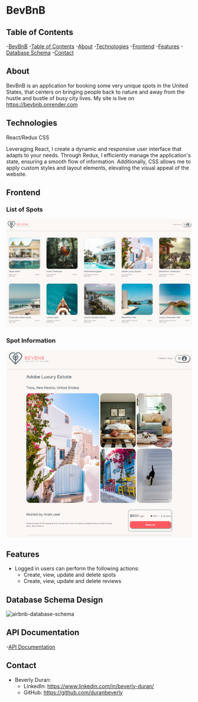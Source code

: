 <!--!!START SILENT -->
# BevBnB

## Table of Contents
-[BevBnB](#bevbnb)
  -[Table of Contents](#table-of-contents)
  -[About](#about)
  -[Technologies](#technologies)
  -[Frontend](#frontend)
  -[Features](#features)
  -[Database Schema](#database-schema-design)
  -[Contact](#contact)

## About
BevBnB is an application for booking some very unique spots in the United States, that centers on bringing people back to nature and away from the hustle and bustle of busy city lives. My site is live on https://bevbnb.onrender.com

## Technologies
React/Redux CSS

Leveraging React, I create a dynamic and responsive user interface that adapts to your needs. Through Redux, I efficiently manage the application's state, ensuring a smooth flow of information. Additionally, CSS allows me to apply custom styles and layout elements, elevating the visual appeal of the website.
<!--!!END -->
<!--!!ADD -->
<!-- # `<name of application here>` -->
<!--!!END_ADD -->

## Frontend

### List of Spots
![Screenshot](./frontend/public/Assets/BevBnB_home.PNG)

### Spot Information
![Screenshot](./frontend/public/Assets/BevBnB_Spot.PNG)


## Features
- Logged in users can perform the following actions:
  - Create, view, update and delete spots
  - Create, view, update and delete reviews

## Database Schema Design

<!--!!START SILENT -->
![airbnb-database-schema]

[airbnb-database-schema]: https://appacademy-open-assets.s3.us-west-1.amazonaws.com/Modular-Curriculum/content/week-12/airbnb-db-schema.png
[airbnb-db-diagram-info]: https://appacademy-open-assets.s3.us-west-1.amazonaws.com/Modular-Curriculum/content/week-12/airbnb-db-diagram-info.txt
<!--!!END -->
<!--!!ADD -->
<!-- `<insert database schema design here>` -->
<!--!!END_ADD -->

## API Documentation
-[API Documentation](./API.md)

## Contact

* Beverly Duran:
    * LinkedIn: https://www.linkedin.com/in/beverly-duran/
    * GitHub: https://github.com/duranbeverly

